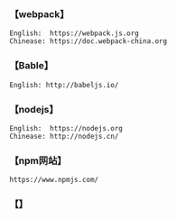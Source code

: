 ### 【webpack】
```
English:  https://webpack.js.org
Chinease: https://doc.webpack-china.org
```

### 【Bable】
```
English: http://babeljs.io/
```

### 【nodejs】
```
English:  https://nodejs.org
Chinease: http://nodejs.cn/
```

### 【npm网站】
```
https://www.npmjs.com/
```

### 【】

#### 
```

```
